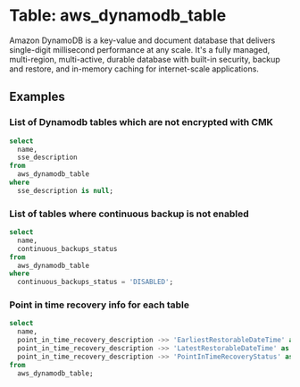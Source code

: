 # Table: aws_dynamodb_table

Amazon DynamoDB is a key-value and document database that delivers single-digit millisecond performance at any scale. It's a fully managed, multi-region, multi-active, durable database with built-in security, backup and restore, and in-memory caching for internet-scale applications.

## Examples

### List of Dynamodb tables which are not encrypted with CMK

```sql
select
  name,
  sse_description
from
  aws_dynamodb_table
where
  sse_description is null;
```


### List of tables where continuous backup is not enabled

```sql
select
  name,
  continuous_backups_status
from
  aws_dynamodb_table
where
  continuous_backups_status = 'DISABLED';
```


### Point in time recovery info for each table

```sql
select
  name,
  point_in_time_recovery_description ->> 'EarliestRestorableDateTime' as earliest_restorable_date_time,
  point_in_time_recovery_description ->> 'LatestRestorableDateTime' as latest_restorable_date_time,
  point_in_time_recovery_description ->> 'PointInTimeRecoveryStatus' as point_in_time_recovery_status
from
  aws_dynamodb_table;
```
